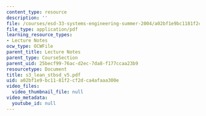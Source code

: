 ```yaml
---
content_type: resource
description: ''
file: /courses/esd-33-systems-engineering-summer-2004/a02bf1e9bc1181f2cf2dca4afaaa300e_s3_lean_stbsd_v5.pdf
file_type: application/pdf
learning_resource_types:
- Lecture Notes
ocw_type: OCWFile
parent_title: Lecture Notes
parent_type: CourseSection
parent_uid: 25becf99-76ac-d2ec-7da8-f177ccaa23b9
resourcetype: Document
title: s3_lean_stbsd_v5.pdf
uid: a02bf1e9-bc11-81f2-cf2d-ca4afaaa300e
video_files:
  video_thumbnail_file: null
video_metadata:
  youtube_id: null
---
```

